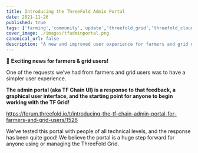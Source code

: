 ```yaml
---
title: Introducing the ThreeFold Admin Portal
date: 2021-11-26
published: true
tags: ['farming','community','update','threefold_grid','threefold_cloud']
cover_image: ./images/tfadminportal.png
canonical_url: false
description: "A new and improved user experience for farmers and grid users."
---
```


🚨 **Exciting news for farmers & grid users!**

One of the requests we’ve had from farmers and grid users was to have a simpler user experience.

**The admin portal (aka TF Chain UI) is a response to that feedback, a graphical user interface, and the starting point for anyone to begin working with the TF Grid!**

https://forum.threefold.io/t/introducing-the-tf-chain-admin-portal-for-farmers-and-grid-users/1526

We’ve tested this portal with people of all technical levels, and the response has been quite good! We believe the portal is a huge step forward for anyone using or managing the ThreeFold Grid.